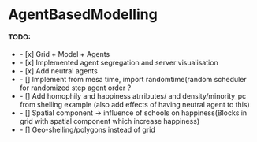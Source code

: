 
# AgentBasedModelling

#### TODO:
<ul>
  <li> - [x] Grid + Model + Agents</li>
  <li> - [x] Implemented agent segregation and server visualisation
  <li> - [x] Add neutral agents
  <li> - [] Implement from mesa time, import randomtime(random scheduler for randomized step agent order ? </li>
  <li> - [] Add homophily and happiness atrributes/ and density/minority_pc from shelling example (also add effects of having neutral agent to this)</li>
  <li> - [] Spatial component -> influence of schools on happiness(Blocks in grid with spatial component which increase happiness) </li>
  <li> - [] Geo-shelling/polygons instead of grid</li>
</ul>
